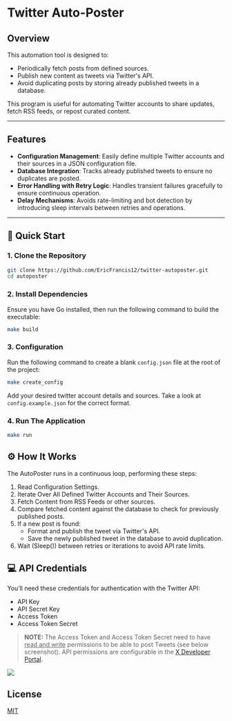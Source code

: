 # Twitter Auto-Poster

## Overview

This automation tool is designed to:

- Periodically fetch posts from defined sources.
- Publish new content as tweets via Twitter's API.
- Avoid duplicating posts by storing already published tweets in a database.

This program is useful for automating Twitter accounts to share updates, fetch RSS feeds, or repost curated content.

---

## Features

- **Configuration Management**: Easily define multiple Twitter accounts and their sources in a JSON configuration file.
- **Database Integration**: Tracks already published tweets to ensure no duplicates are posted.
- **Error Handling with Retry Logic**: Handles transient failures gracefully to ensure continuous operation.
- **Delay Mechanisms**: Avoids rate-limiting and bot detection by introducing sleep intervals between retries and operations.

---

## 🚀 Quick Start

### 1. Clone the Repository

```bash
git clone https://github.com/EricFrancis12/twitter-autoposter.git
cd autoposter
```

### 2. Install Dependencies

Ensure you have Go installed, then run the following command to build the executable:

```bash
make build
```

### 3. Configuration

Run the following command to create a blank `config.json` file at the root of the project:

```bash
make create_config
```

Add your desired twitter account details and sources. Take a look at `config.example.json` for the correct format.

### 4. Run The Application

```bash
make run
```

## ⚙️ How It Works
The AutoPoster runs in a continuous loop, performing these steps:

1. Read Configuration Settings.
2. Iterate Over All Defined Twitter Accounts and Their Sources.
3. Fetch Content from RSS Feeds or other sources.
4. Compare fetched content against the database to check for previously published posts.
5. If a new post is found:
    - Format and publish the tweet via Twitter's API.
    - Save the newly published tweet in the database to avoid duplication.
6. Wait (Sleep()) between retries or iterations to avoid API rate limits.

## 💻 API Credentials

You’ll need these credentials for authentication with the Twitter API:

- API Key
- API Secret Key
- Access Token
- Access Token Secret

> <b>NOTE:</b> The Access Token and Access Token Secret need to have <u>read and write</u> permissions to be able to post Tweets (see below screenshot). API permissions are configurable in the [X Developer Portal](https://developer.x.com/en/portal).

<img src="https://github.com/user-attachments/assets/7d8bf440-c108-44ba-a36e-343ef64ec645" />

## License
[MIT](https://mit-license.org/)
